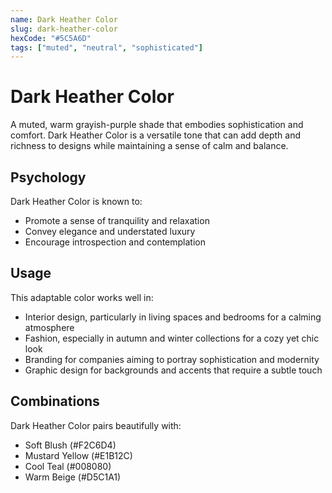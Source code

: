 ```yaml
---
name: Dark Heather Color
slug: dark-heather-color
hexCode: "#5C5A6D"
tags: ["muted", "neutral", "sophisticated"]
---
```


# Dark Heather Color

A muted, warm grayish-purple shade that embodies sophistication and comfort. Dark Heather Color is a versatile tone that can add depth and richness to designs while maintaining a sense of calm and balance.

## Psychology

Dark Heather Color is known to:
- Promote a sense of tranquility and relaxation
- Convey elegance and understated luxury
- Encourage introspection and contemplation

## Usage

This adaptable color works well in:
- Interior design, particularly in living spaces and bedrooms for a calming atmosphere
- Fashion, especially in autumn and winter collections for a cozy yet chic look
- Branding for companies aiming to portray sophistication and modernity
- Graphic design for backgrounds and accents that require a subtle touch

## Combinations

Dark Heather Color pairs beautifully with:
- Soft Blush (#F2C6D4)
- Mustard Yellow (#E1B12C)
- Cool Teal (#008080)
- Warm Beige (#D5C1A1)